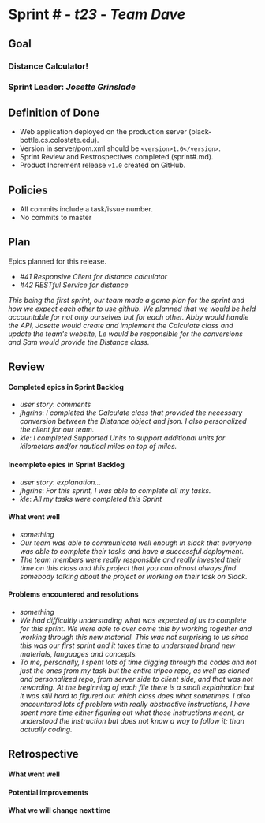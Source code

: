 # Sprint # - *t23* - *Team Dave*

## Goal

### Distance Calculator!
### Sprint Leader: *Josette Grinslade*

## Definition of Done

* Web application deployed on the production server (black-bottle.cs.colostate.edu).
* Version in server/pom.xml should be `<version>1.0</version>`.
* Sprint Review and Restrospectives completed (sprint#.md).
* Product Increment release `v1.0` created on GitHub.

## Policies

* All commits include a task/issue number.
* No commits to master

## Plan

Epics planned for this release.

* *#41 Responsive Client for distance calculator*
* *#42 RESTful Service for distance*

*This being the first sprint, our team made a game plan for the sprint and how we expect each other to use github.
 We planned that we would be held accountable for not only ourselves but for each other. Abby would handle the API,
 Josette would create and implement the Calculate class and update the team's website, Le would be responsible for
 the conversions and Sam would provide the Distance class.*

## Review

#### Completed epics in Sprint Backlog 
* *user story*:  *comments*
* *jhgrins*: *I completed the Calculate class that provided the necessary conversion between the Distance object and
             json. I also personalized the client for our team.*
* *kle*: *I completed Supported Units to support additional units for kilometers and/or nautical miles on top of miles.*

#### Incomplete epics in Sprint Backlog 
* *user story*: *explanation...*
* *jhgrins*: *For this sprint, I was able to complete all my tasks.*
* *kle*: *All my tasks were completed this Sprint*

#### What went well
* *something*
* *Our team was able to communicate well enough in slack that everyone was able to complete their tasks and have a
   successful deployment.*
* *The team members were really responsible and really invested their time on this class and this project that you can almost always find somebody talking about the project or working on their task on Slack.*   

#### Problems encountered and resolutions
* *something*
* *We had difficultly understading what was expected of us to complete for this sprint. We were able to over come this
   by working together and working through this new material. This was not surprising to us since this was our first
   sprint and it takes time to understand brand new materials, languages and concepts.*
* *To me, personally, I spent lots of time digging through the codes and not just the ones from my task but the entire tripco repo, as well as cloned and personalized repo, from server side to client side, and that was not rewarding. At the beginning of each file there is a small explaination but it was still hard to figured out which class does what sometimes. I also encountered lots of problem with really abstractive instructions, I have spent more time either figuring out what those instructions meant, or understood the instruction but does not know a way to follow it; than actually coding.*
   

## Retrospective

#### What went well

#### Potential improvements

#### What we will change next time
